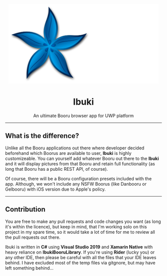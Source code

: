 <div align="center"><img src="https://raw.githubusercontent.com/LilyStilson/Ibuki/master/docs/img/logo/Ibuki logo.png" alt="Ibuki" height="256px"></img></div>
<h1 align="center">Ibuki</h1>
<p align="center">An ultimate Booru browser app for UWP platform</p>

---
## What is the difference?
Unlike all the Booru applications out there where developer decided beforehand which Boorus are available to user, **Ibuki** is highly customizeable. You can yourself add whatever Booru out there to the **Ibuki** and it will display pictures from that Booru and retain full functionality (as long that Booru has a public REST API, of course).

Of course, there will be a Booru configuration presets included with the app. Although, we won't include any NSFW Boorus (like Danbooru or Gelbooru) with iOS version due to Apple's policy.

---
## Contribution
You are free to make any pull requests and code changes you want (as long it's within the licence), but keep in mind, that I'm working solo on this project in my spare time, so it would take a lot of time for me to review all the pull requests out there.

Ibuki is written in **C#** using **Visual Studio 2019** and **Xamarin Native** with heavy reliance on **IbukiBooruLibrary**. If you're using **Rider** (lucky you) or any other IDE, then please be careful with all the files that your IDE leaves behind. I have excluded most of the temp files via gitgnore, but may have left something behind...
